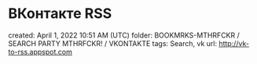 # ВКонтакте RSS

created: April 1, 2022 10:51 AM (UTC)
folder: BOOKMRKS-MTHRFCKR / SEARCH PARTY MTHRFCKR! / VKONTAKTE
tags: Search, vk
url: http://vk-to-rss.appspot.com